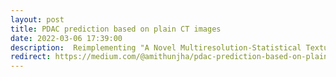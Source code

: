 ```yaml
---
layout: post
title: PDAC prediction based on plain CT images
date: 2022-03-06 17:39:00
description:  Reimplementing "A Novel Multiresolution-Statistical Texture Analysis Architecture: Radiomics Aided Diagnosis of PDAC Based on Plain CT Images" paper.
redirect: https://medium.com/@amithunjha/pdac-prediction-based-on-plain-ct-images-30367434529a
---
```

